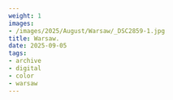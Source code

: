 ```yaml
---
weight: 1
images:
- /images/2025/August/Warsaw/_DSC2859-1.jpg
title: Warsaw.
date: 2025-09-05
tags:
- archive
- digital
- color
- warsaw
---
```


